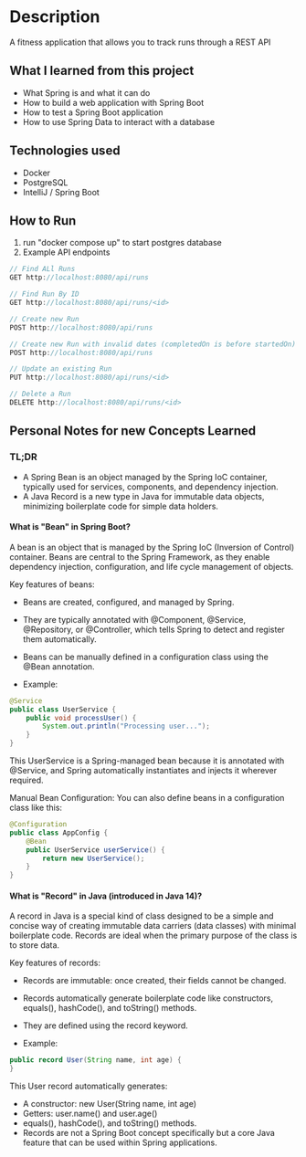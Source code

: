 # Description
A fitness application that allows you to track runs through a REST API

## What I learned from this project
- What Spring is and what it can do
- How to build a web application with Spring Boot
- How to test a Spring Boot application
- How to use Spring Data to interact with a database


## Technologies used
- Docker
- PostgreSQL
- IntelliJ / Spring Boot

## How to Run
1. run "docker compose up" to start postgres database
2. Example API endpoints

```java
// Find ALl Runs
GET http://localhost:8080/api/runs

// Find Run By ID
GET http://localhost:8080/api/runs/<id>

// Create new Run
POST http://localhost:8080/api/runs

// Create new Run with invalid dates (completedOn is before startedOn)
POST http://localhost:8080/api/runs

// Update an existing Run
PUT http://localhost:8080/api/runs/<id>

// Delete a Run
DELETE http://localhost:8080/api/runs/<id>
```

## Personal Notes for new Concepts Learned
### TL;DR
- A Spring Bean is an object managed by the Spring IoC container, typically used for services, components, and dependency injection.
- A Java Record is a new type in Java for immutable data objects, minimizing boilerplate code for simple data holders.

#### What is "Bean" in Spring Boot?
A bean is an object that is managed by the Spring IoC (Inversion of Control) container. Beans are central to the Spring Framework, as they enable dependency injection, configuration, and life cycle management of objects.

Key features of beans:
- Beans are created, configured, and managed by Spring.
- They are typically annotated with @Component, @Service, @Repository, or @Controller, which tells Spring to detect and register them automatically.
- Beans can be manually defined in a configuration class using the @Bean annotation.

- Example:

```java
@Service
public class UserService {
    public void processUser() {
        System.out.println("Processing user...");
    }
}
```
This UserService is a Spring-managed bean because it is annotated with @Service, and Spring automatically instantiates and injects it wherever required.

Manual Bean Configuration:
You can also define beans in a configuration class like this:

```java
@Configuration
public class AppConfig {
    @Bean
    public UserService userService() {
        return new UserService();
    }
}
```

#### What is "Record" in Java (introduced in Java 14)?
A record in Java is a special kind of class designed to be a simple and concise way of creating immutable data carriers (data classes) with minimal boilerplate code. Records are ideal when the primary purpose of the class is to store data.

Key features of records:
- Records are immutable: once created, their fields cannot be changed.
- Records automatically generate boilerplate code like constructors, equals(), hashCode(), and toString() methods.
- They are defined using the record keyword.

- Example:

```java
public record User(String name, int age) {
}
```

This User record automatically generates:
- A constructor: new User(String name, int age)
- Getters: user.name() and user.age()
- equals(), hashCode(), and toString() methods.
- Records are not a Spring Boot concept specifically but a core Java feature that can be used within Spring applications.
